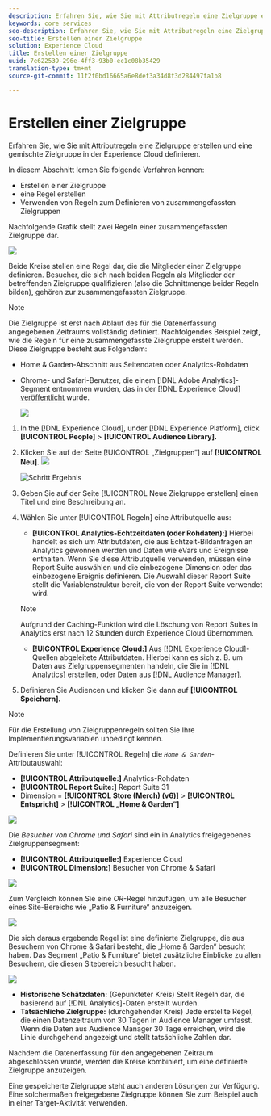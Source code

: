 ```yaml
---
description: Erfahren Sie, wie Sie mit Attributregeln eine Zielgruppe erstellen und eine gemischte Zielgruppe in der Experience Cloud definieren.
keywords: core services
seo-description: Erfahren Sie, wie Sie mit Attributregeln eine Zielgruppe erstellen und eine gemischte Zielgruppe in der Experience Cloud definieren.
seo-title: Erstellen einer Zielgruppe
solution: Experience Cloud
title: Erstellen einer Zielgruppe
uuid: 7e622539-296e-4ff3-93b0-ec1c08b35429
translation-type: tm+mt
source-git-commit: 11f2f0bd16665a6e8def3a34d8f3d284497fa1b8

---
```



# Erstellen einer Zielgruppe

Erfahren Sie, wie Sie mit Attributregeln eine Zielgruppe erstellen und eine gemischte Zielgruppe in der Experience Cloud definieren.

In diesem Abschnitt lernen Sie folgende Verfahren kennen:

* Erstellen einer Zielgruppe
* eine Regel erstellen
* Verwenden von Regeln zum Definieren von zusammengefassten Zielgruppen

Nachfolgende Grafik stellt zwei Regeln einer zusammengefassten Zielgruppe dar.

![](assets/audience_sharing.png)

Beide Kreise stellen eine Regel dar, die die Mitglieder einer Zielgruppe definieren. Besucher, die sich nach beiden Regeln als Mitglieder der betreffenden Zielgruppe qualifizieren (also die Schnittmenge beider Regeln bilden), gehören zur zusammengefassten Zielgruppe.

>[!NOTE]
>
>Die Zielgruppe ist erst nach Ablauf des für die Datenerfassung angegebenen Zeitraums vollständig definiert.
Nachfolgendes Beispiel zeigt, wie die Regeln für eine zusammengefasste Zielgruppe erstellt werden. Diese Zielgruppe besteht aus Folgendem:

* Home &amp; Garden-Abschnitt aus Seitendaten oder Analytics-Rohdaten
* Chrome- und Safari-Benutzer, die einem [!DNL Adobe Analytics]-Segment entnommen wurden, das in der [!DNL Experience Cloud] [veröffentlicht](../audience-library/audience-library.md#task_32FEEFE0B32E4E388CD4D892D727282A) wurde.

   ![](assets/audience_create.png)

1. In the [!DNL Experience Cloud], under [!DNL Experience Platform], click **[!UICONTROL People]** > **[!UICONTROL Audience Library].**
1. Klicken Sie auf der Seite [!UICONTROL „Zielgruppen“] auf **[!UICONTROL Neu]**. ![](assets/add_icon_small.png)

   ![Schritt Ergebnis](assets/audience_create_new.png)

1. Geben Sie auf der Seite [!UICONTROL Neue Zielgruppe erstellen] einen Titel und eine Beschreibung an.
1. Wählen Sie unter [!UICONTROL Regeln] eine Attributquelle aus:

   * **[!UICONTROL Analytics-Echtzeitdaten (oder Rohdaten):]** Hierbei handelt es sich um Attributdaten, die aus Echtzeit-Bildanfragen an Analytics gewonnen werden und Daten wie eVars und Ereignisse enthalten. Wenn Sie diese Attributquelle verwenden, müssen eine Report Suite auswählen und die einbezogene Dimension oder das einbezogene Ereignis definieren. Die Auswahl dieser Report Suite stellt die Variablenstruktur bereit, die von der Report Suite verwendet wird.
   >[!NOTE]
   >
   >Aufgrund der Caching-Funktion wird die Löschung von Report Suites in Analytics erst nach 12 Stunden durch Experience Cloud übernommen.

   * **[!UICONTROL Experience Cloud:]** Aus [!DNL Experience Cloud]-Quellen abgeleitete Attributdaten. Hierbei kann es sich z. B. um Daten aus Zielgruppensegmenten handeln, die Sie in [!DNL Analytics] erstellen, oder Daten aus [!DNL Audience Manager].

1. Definieren Sie Audiencen und klicken Sie dann auf **[!UICONTROL Speichern].**

>[!NOTE]
>
>Für die Erstellung von Zielgruppenregeln sollten Sie Ihre Implementierungsvariablen unbedingt kennen.

Definieren Sie unter [!UICONTROL Regeln] die *`Home & Garden`*-Attributauswahl:

* **[!UICONTROL Attributquelle:]** Analytics-Rohdaten
* **[!UICONTROL Report Suite:]** Report Suite 31
* Dimension = **[!UICONTROL Store (Merch) (v6)]** > **[!UICONTROL Entspricht]** > **[!UICONTROL „Home &amp; Garden“]**

![](assets/home_garden.png)

Die *Besucher von Chrome und Safari* sind ein in Analytics freigegebenes Zielgruppensegment:

* **[!UICONTROL Attributquelle:]** Experience Cloud
* **[!UICONTROL Dimension:]** Besucher von Chrome &amp; Safari

![](assets/chrome_safari.png)

Zum Vergleich können Sie eine *OR*-Regel hinzufügen, um alle Besucher eines Site-Bereichs wie „Patio &amp; Furniture“ anzuzeigen.

![](assets/audiences_rule_patio.png)

Die sich daraus ergebende Regel ist eine definierte Zielgruppe, die aus Besuchern von Chrome &amp; Safari besteht, die „Home &amp; Garden“ besucht haben. Das Segment „Patio &amp; Furniture“ bietet zusätzliche Einblicke zu allen Besuchern, die diesen Sitebereich besucht haben.

![](assets/defined_audience.png)

* **Historische Schätzdaten:** (Gepunkteter Kreis) Stellt Regeln dar, die basierend auf [!DNL Analytics]-Daten erstellt wurden.
* **Tatsächliche Zielgruppe:** (durchgehender Kreis) Jede erstellte Regel, die einen Datenzeitraum von 30 Tagen in Audience Manager umfasst. Wenn die Daten aus Audience Manager 30 Tage erreichen, wird die Linie durchgehend angezeigt und stellt tatsächliche Zahlen dar.

Nachdem die Datenerfassung für den angegebenen Zeitraum abgeschlossen wurde, werden die Kreise kombiniert, um eine definierte Zielgruppe anzuzeigen.

Eine gespeicherte Zielgruppe steht auch anderen Lösungen zur Verfügung. Eine solchermaßen freigegebene Zielgruppe können Sie zum Beispiel auch in einer Target-Aktivität verwenden.
